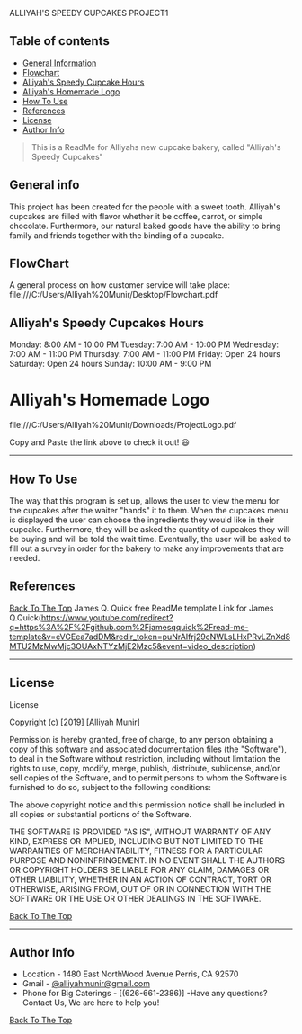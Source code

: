 ALLIYAH'S SPEEDY CUPCAKES PROJECT1
## Table of contents
- [General Information](#GeneralInformation)
- [Flowchart](#Flowchart)
- [Alliyah's Speedy Cupcake Hours](#Alliyah's-Speedy-Cupcake-Hours)
- [Alliyah's Homemade Logo](#Alliyah's-Homemade-Logo)
- [How To Use](#how-to-use)
- [References](#references)
- [License](#license)
- [Author Info](#author-info)

> This is a ReadMe for Alliyahs new cupcake bakery, called "Alliyah's Speedy Cupcakes"

## General info
This project has been created for the people with a sweet tooth. Alliyah's cupcakes are filled with flavor whether it be coffee, carrot, or simple chocolate. Furthermore, our natural baked goods have the ability to bring family and friends together with the binding of a cupcake. 
	
## FlowChart
A general process on how customer service will take place:
file:///C:/Users/Alliyah%20Munir/Desktop/Flowchart.pdf

	
## Alliyah's Speedy Cupcakes Hours
   Monday: 8:00 AM - 10:00 PM
  Tuesday: 7:00 AM - 10:00 PM
Wednesday: 7:00 AM - 11:00 PM
 Thursday: 7:00 AM - 11:00 PM
   Friday: Open 24 hours
 Saturday: Open 24 hours
   Sunday: 10:00 AM - 9:00 PM


# Alliyah's Homemade Logo

file:///C:/Users/Alliyah%20Munir/Downloads/ProjectLogo.pdf

Copy and Paste the link above to check it out! 😃

---

## How To Use
The way that this program is set up, allows the user to view the menu for the cupcakes after the waiter "hands" it to them. When the cupcakes menu is displayed the user can choose the ingredients they would like in their cupcake. Furthermore, they will be asked the quantity of cupcakes they will be buying and will be told the wait time. Eventually, the user will be asked to fill out a survey in order for the bakery to make any improvements that are needed. 



## References
[Back To The Top](#Alliyah's-Speedy-Cupcakes)
 James Q. Quick free ReadMe template 
 Link for James Q.Quick(https://www.youtube.com/redirect?q=https%3A%2F%2Fgithub.com%2Fjamesqquick%2Fread-me-template&v=eVGEea7adDM&redir_token=puNrAIfrj29cNWLsLHxPRvLZnXd8MTU2MzMwMjc3OUAxNTYzMjE2Mzc5&event=video_description)

---

## License

 License

Copyright (c) [2019] [Alliyah Munir]

Permission is hereby granted, free of charge, to any person obtaining a copy
of this software and associated documentation files (the "Software"), to deal
in the Software without restriction, including without limitation the rights
to use, copy, modify, merge, publish, distribute, sublicense, and/or sell
copies of the Software, and to permit persons to whom the Software is
furnished to do so, subject to the following conditions:

The above copyright notice and this permission notice shall be included in all
copies or substantial portions of the Software.

THE SOFTWARE IS PROVIDED "AS IS", WITHOUT WARRANTY OF ANY KIND, EXPRESS OR
IMPLIED, INCLUDING BUT NOT LIMITED TO THE WARRANTIES OF MERCHANTABILITY,
FITNESS FOR A PARTICULAR PURPOSE AND NONINFRINGEMENT. IN NO EVENT SHALL THE
AUTHORS OR COPYRIGHT HOLDERS BE LIABLE FOR ANY CLAIM, DAMAGES OR OTHER
LIABILITY, WHETHER IN AN ACTION OF CONTRACT, TORT OR OTHERWISE, ARISING FROM,
OUT OF OR IN CONNECTION WITH THE SOFTWARE OR THE USE OR OTHER DEALINGS IN THE
SOFTWARE.

[Back To The Top](#Alliyah's-Speedy-Cupcakes)

---

## Author Info
- Location - 1480 East NorthWood Avenue Perris, CA 92570
- Gmail - [@alliyahmunir@gmail.com](https://gmail.com/alliyahmunir)
- Phone for Big Caterings - [(626-661-2386)]
-Have any questions? Contact Us, We are here to help you!

[Back To The Top](#Alliyah's-Speedy-Cupcakes)
